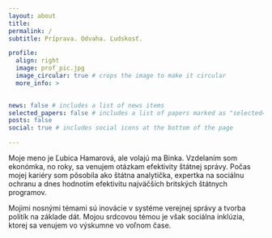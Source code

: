 ```yaml
---
layout: about
title: 
permalink: /
subtitle: Príprava. Odvaha. Ľudskosť.

profile:
  align: right
  image: prof_pic.jpg
  image_circular: true # crops the image to make it circular
  more_info: >
   

news: false # includes a list of news items
selected_papers: false # includes a list of papers marked as "selected={true}"
posts: false
social: true # includes social icons at the bottom of the page

---
```


Moje meno je Ľubica Hamarová, ale volajú ma Binka. Vzdelaním som ekonómka, no roky, sa venujem otázkam efektivity štátnej správy. Počas mojej kariéry som pôsobila ako štátna analytička, expertka na sociálnu ochranu a dnes hodnotím efektivitu najväčších britských štátnych programov. 

Mojimi nosnými témami sú inovácie v systéme verejnej správy a tvorba politík na základe dát. Mojou srdcovou témou je však sociálna inklúzia, ktorej sa venujem vo výskumne vo voľnom čase. 
